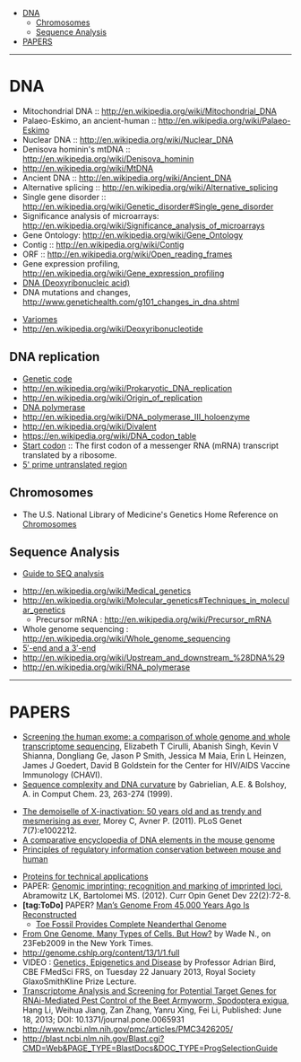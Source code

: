 * [DNA](#dna)
   * [Chromosomes](#chromosomes)
   * [Sequence Analysis](#sequence-analysis)
* [PAPERS](#papers)

----

# DNA
* Mitochondrial DNA :: http://en.wikipedia.org/wiki/Mitochondrial_DNA
* Palaeo-Eskimo, an ancient-human :: http://en.wikipedia.org/wiki/Palaeo-Eskimo
* Nuclear DNA :: http://en.wikipedia.org/wiki/Nuclear_DNA
* Denisova hominin's mtDNA :: http://en.wikipedia.org/wiki/Denisova_hominin
* http://en.wikipedia.org/wiki/MtDNA 
* Ancient DNA :: http://en.wikipedia.org/wiki/Ancient_DNA
* Alternative splicing :: http://en.wikipedia.org/wiki/Alternative_splicing
* Single gene disorder :: http://en.wikipedia.org/wiki/Genetic_disorder#Single_gene_disorder
* Significance analysis of microarrays: http://en.wikipedia.org/wiki/Significance_analysis_of_microarrays
* Gene Ontology: http://en.wikipedia.org/wiki/Gene_Ontology
* Contig :: http://en.wikipedia.org/wiki/Contig
* ORF :: http://en.wikipedia.org/wiki/Open_reading_frames
* Gene expression profiling, http://en.wikipedia.org/wiki/Gene_expression_profiling
* [DNA (Deoxyribonucleic acid)](http://en.wikipedia.org/wiki/DNA)
* DNA mutations and changes, http://www.genetichealth.com/g101_changes_in_dna.shtml
+ [Variomes](http://en.wikipedia.org/wiki/Variome)
+ http://en.wikipedia.org/wiki/Deoxyribonucleotide

## DNA replication
+ [Genetic code](http://en.wikipedia.org/wiki/Genetic_code)
+ http://en.wikipedia.org/wiki/Prokaryotic_DNA_replication
+ http://en.wikipedia.org/wiki/Origin_of_replication
+ [DNA polymerase](http://en.wikipedia.org/wiki/DNA_polymerase)
+ http://en.wikipedia.org/wiki/DNA_polymerase_III_holoenzyme
+ http://en.wikipedia.org/wiki/Divalent
+ https://en.wikipedia.org/wiki/DNA_codon_table
+ [Start codon](http://en.wikipedia.org/wiki/Start_codon) :: The first codon of a messenger RNA (mRNA) transcript translated by a ribosome.
+ [5' prime untranslated region](http://en.wikipedia.org/wiki/Five_prime_untranslated_region)

## Chromosomes
+ The U.S. National Library of Medicine's Genetics Home Reference on [Chromosomes](http://ghr.nlm.nih.gov/chromosomes) 

## Sequence Analysis
+ [Guide to SEQ analysis](https://www.ncbi.nlm.nih.gov/guide/sequence-analysis/)
- http://en.wikipedia.org/wiki/Medical_genetics
- http://en.wikipedia.org/wiki/Molecular_genetics#Techniques_in_molecular_genetics
   - Precursor mRNA : http://en.wikipedia.org/wiki/Precursor_mRNA
- Whole genome sequencing : http://en.wikipedia.org/wiki/Whole_genome_sequencing
- [5′-end and a 3′-end](http://en.wikipedia.org/wiki/Directionality_%28molecular_biology%29)
- http://en.wikipedia.org/wiki/Upstream_and_downstream_%28DNA%29
- http://en.wikipedia.org/wiki/RNA_polymerase

----

# PAPERS
+ [Screening the human exome: a comparison of whole genome and whole transcriptome sequencing](http://www.biomedcentral.com/content/pdf/gb-2010-11-5-r57.pdf), Elizabeth T Cirulli, Abanish Singh, Kevin V Shianna, Dongliang Ge, Jason P Smith, Jessica M Maia, Erin L Heinzen, James J Goedert, David B Goldstein for the Center for HIV/AIDS Vaccine Immunology (CHAVI).
+ [Sequence complexity and DNA curvature](http://research.haifa.ac.il/~genom/Alex%27s_page/article.pdf) by Gabrielian, A.E. & Bolshoy, A. in Comput Chem. 23, 263-274 (1999).
* [The demoiselle of X-inactivation: 50 years old and as trendy and mesmerising as ever](http://www.plosgenetics.org/article/info:doi/10.1371/journal.pgen.1002212), Morey C, Avner P. (2011). PLoS Genet 7(7):e1002212.
* [A comparative encyclopedia of DNA elements in the mouse genome](http://www.nature.com/nature/journal/v515/n7527/full/nature13992.html)
* [Principles of regulatory information conservation between mouse and human](http://www.nature.com/nature/journal/v515/n7527/full/nature13985.html)
+ [Proteins for technical applications](http://research-in-germany.de/dachportal/en/Research-Landscape/News/2014/10/2014-10-27-proteins-for-technical-applications.html)
+ PAPER: [Genomic imprinting: recognition and marking of imprinted loci](http://www.ncbi.nlm.nih.gov/pmc/articles/PMC3314145/),  Abramowitz LK, Bartolomei MS. (2012). Curr Opin Genet Dev 22(2):72-8.
+ **[tag:ToDo]** PAPER? [Man’s Genome From 45,000 Years Ago Is Reconstructed](http://www.nytimes.com/2014/10/23/science/research-humans-interbred-with-neanderthals.html?ref=science&_r=0)
  + [Toe Fossil Provides Complete Neanderthal Genome](http://www.nytimes.com/2013/12/19/science/toe-fossil-provides-complete-neanderthal-genome.html)
+ [From One Genome, Many Types of Cells. But How?](http://www.nytimes.com/2009/02/24/science/24chromatin.html?_r=4&ref=science&pagewanted=all) by Wade N., on 23Feb2009 in the New York Times.
+ http://genome.cshlp.org/content/13/1/1.full
+ VIDEO : [Genetics, Epigenetics and Disease](http://www.youtube.com/watch?v=SHpfkNRscOc&feature=endscreen) by Professor Adrian Bird, CBE FMedSci FRS, on Tuesday 22 January 2013, Royal Society GlaxoSmithKline Prize Lecture.
+ [Transcriptome Analysis and Screening for Potential Target Genes for RNAi-Mediated Pest Control of the Beet Armyworm, Spodoptera exigua](http://www.plosone.org/article/info%3Adoi%2F10.1371%2Fjournal.pone.0065931), Hang Li, Weihua Jiang, Zan Zhang, Yanru Xing, Fei Li, Published: June 18, 2013; DOI: 10.1371/journal.pone.0065931
+ http://www.ncbi.nlm.nih.gov/pmc/articles/PMC3426205/
+ http://blast.ncbi.nlm.nih.gov/Blast.cgi?CMD=Web&PAGE_TYPE=BlastDocs&DOC_TYPE=ProgSelectionGuide

